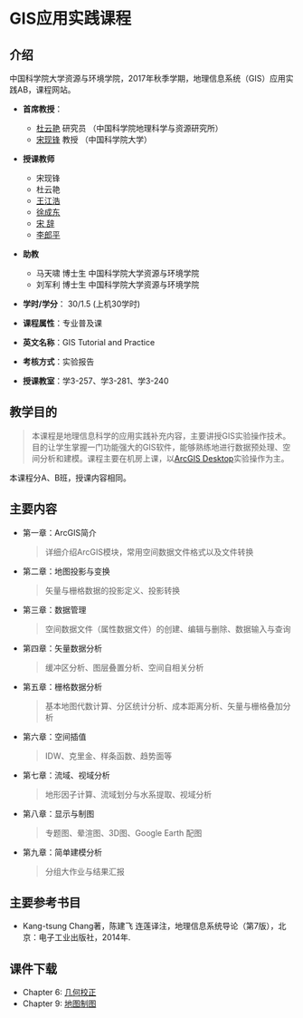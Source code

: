# GIS应用实践课程

## 介绍
中国科学院大学资源与环境学院，2017年秋季学期，地理信息系统（GIS）应用实践AB，课程网站。

- **首席教授**：
	- [杜云艳](http://sourcedb.igsnrr.cas.cn/zw/zjrck/200906/t20090626_1842210.html) 研究员 （中国科学院地理科学与资源研究所）
	- [宋现锋](http://people.ucas.edu.cn/~xfsong) 教授 （中国科学院大学）
- **授课教师**
	- 宋现锋
	- 杜云艳
	- [王江浩](http://jianghao.wang/)
	- [徐成东](http://www.lreis.ac.cn/kyry/zlyjy/201610/t20161010_350277.html)
	- [宋  辞](http://www.lreis.ac.cn/kyry/zlyjy/201610/t20161010_350283.html)
	- [李郎平](http://www.lreis.ac.cn/kyry/zlyjy/201610/t20161010_350292.html)
- **助教**
	- 马天啸 博士生 中国科学院大学资源与环境学院
	- 刘军利 博士生 中国科学院大学资源与环境学院

- **学时/学分**： 30/1.5 (上机30学时)
- **课程属性**：专业普及课
- **英文名称**：GIS Tutorial and Practice
- **考核方式**：实验报告
- **授课教室**：学3-257、学3-281、学3-240

## 教学目的
> 本课程是地理信息科学的应用实践补充内容，主要讲授GIS实验操作技术。目的让学生掌握一门功能强大的GIS软件，能够熟练地进行数据预处理、空间分析和建模。课程主要在机房上课，以[ArcGIS Desktop](https://www.arcgis.com/features/index.html)实验操作为主。

本课程分A、B班，授课内容相同。

## 主要内容
- 第一章：ArcGIS简介

	> 详细介绍ArcGIS模块，常用空间数据文件格式以及文件转换

- 第二章：地图投影与变换

	> 矢量与栅格数据的投影定义、投影转换

- 第三章：数据管理

	> 空间数据文件（属性数据文件）的创建、编辑与删除、数据输入与查询

- 第四章：矢量数据分析

	> 缓冲区分析、图层叠置分析、空间自相关分析

- 第五章：栅格数据分析

	> 基本地图代数计算、分区统计分析、成本距离分析、矢量与栅格叠加分析

- 第六章：空间插值

	> IDW、克里金、样条函数、趋势面等

- 第七章：流域、视域分析

	> 地形因子计算、流域划分与水系提取、视域分析

- 第八章：显示与制图

	> 专题图、晕渲图、3D图、Google Earth 配图

- 第九章：简单建模分析

	> 分组大作业与结果汇报

## 主要参考书目

- Kang-tsung Chang著，陈建飞 连莲译注，地理信息系统导论（第7版），北京：电子工业出版社，2014年.

## 课件下载

- Chapter 6: [几何校正](https://github.com/Jianghao/ucasgis/blob/gh-pages/slides/chapter6.pdf)
- Chapter 9: [地图制图](https://github.com/Jianghao/ucasgis/blob/gh-pages/slides/chapter9.pdf)
